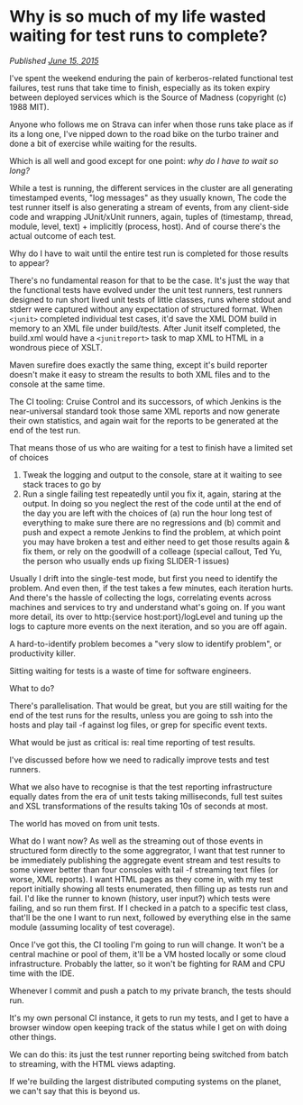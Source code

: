 # Why is so much of my life wasted waiting for test runs to complete?

_Published [June 15, 2015](http://steveloughran.blogspot.co.uk/2015/06/why-is-so-much-of-my-life-wasted.html)_

I've spent the weekend enduring the pain of kerberos-related functional test failures, test runs that take time to finish, especially as its token expiry between deployed services which is the Source of Madness (copyright (c) 1988 MIT).

Anyone who follows me on Strava can infer when those runs take place as if its a long one, I've nipped down to the road bike on the turbo trainer and done a bit of exercise while waiting for the results.

Which is all well and good except for one point: _why do I have to wait so long?_

While a test is running, the different services in the cluster are all generating timestamped events, "log messages" as they usually known,  The code the test runner itself is also generating a stream of events, from any client-side code and wrapping JUnit/xUnit runners, again, tuples of (timestamp, thread, module, level, text) + implicitly (process, host). And of course there's the actual outcome of each test.

Why do I have to wait until the entire test run is completed for those results to appear?

There's no fundamental reason for that to be the case. It's just the way that the functional tests have evolved under the unit test runners, test runners designed to run short lived unit tests of little classes, runs where stdout and stderr were captured without any expectation of structured format. When `<junit>` completed individual test cases, it'd save the XML DOM build in memory to an XML file under build/tests. After Junit itself completed, the build.xml would have a `<junitreport>` task to map XML to HTML in a wondrous piece of XSLT. 

Maven surefire does exactly the same thing, except it's build reporter doesn't make it easy to stream the results to both XML files and to the console at the same time.

The CI tooling: Cruise Control and its successors, of which Jenkins is the near-universal standard took those same XML reports and now generate their own statistics, and again wait for the reports to be generated at the end of the test run.

That means those of us who are waiting for a test to finish have a limited set of choices

1. Tweak the logging and output to the console, stare at it waiting to see stack traces to go by
2. Run a single failing test repeatedly until you fix it, again, staring at the output. In doing so you neglect the rest of the code until at the end of the day you are left with the choices of (a) run the hour long test of everything to make sure there are no regressions and (b) commit and push and expect a remote Jenkins to find the problem, at which point you may have broken a test and either need to get those results again & fix them, or rely on the goodwill of a colleage (special callout, Ted Yu, the person who usually ends up fixing SLIDER-1 issues)

Usually I drift into the single-test mode, but first you need to identify the problem. And even then, if the test takes a few minutes, each iteration hurts. And there's the hassle of collecting the logs, correlating events across machines and services to try and understand what's going on. If you want more detail, its over to http:{service host:port}/logLevel and tuning up the logs to capture more events on the next iteration, and so you are off again.

A hard-to-identify problem becomes a "very slow to identify problem", or productivity killer.

Sitting waiting for tests is a waste of time for software engineers.

What to do?

There's parallelisation. That would be great, but you are still waiting for the end of the test runs for the results, unless you are going to ssh into the hosts and play tail -f against log files, or grep for specific event texts.

What would be just as critical is: real time reporting of test results.

I've discussed before how we need to radically improve tests and test runners.

What we also have to recognise is that the test reporting infrastructure equally dates from the era of unit tests taking milliseconds, full test suites and XSL transformations of the results taking 10s of seconds at most.

The world has moved on from unit tests.

What do I want now? As well as the streaming out of those events in structured form directly to the some aggregrator, I want that test runner to be immediately publishing the aggregate event stream and test results to some viewer better than four consoles with tail -f streaming text files (or worse, XML reports). I want HTML pages as they come in, with my test report initially showing all tests enumerated, then filling up as tests run and fail. I'd like the runner to known (history, user input?) which tests were failing, and so run them first. If I checked in a patch to a specific test class, that'll be the one I want to run next, followed by everything else in the same module (assuming locality of test coverage).

Once I've got this, the CI tooling I'm going to run will change. It won't be a central machine or pool of them, it'll be a VM hosted locally or some cloud infrastructure. Probably the latter, so it won't be fighting for RAM and CPU time with the IDE.

Whenever I commit and push a patch to my private branch, the tests should run.

It's my own personal CI instance, it gets to run my tests, and I get to have a browser window open keeping track of the status while I get on with doing other things.

We can do this: its just the test runner reporting being switched from batch to streaming, with the HTML views adapting.

If we're building the largest distributed computing systems on the planet, we can't say that this is beyond us.